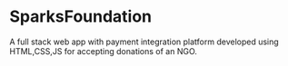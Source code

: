 # SparksFoundation
A full stack web app with payment integration platform developed using HTML,CSS,JS for accepting donations of an NGO.
